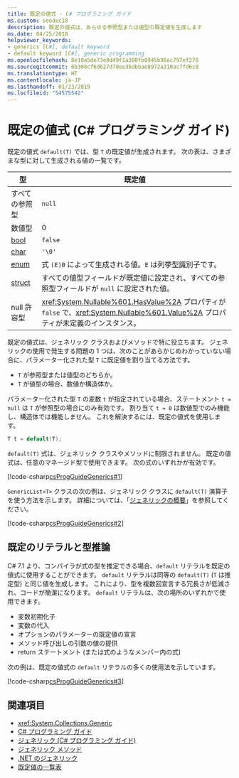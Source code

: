 ```yaml
---
title: 既定の値式 - C# プログラミング ガイド
ms.custom: seodec18
description: 既定の値式は、あらゆる参照型または値型の既定値を生成します
ms.date: 04/25/2018
helpviewer_keywords:
- generics [C#], default keyword
- default keyword [C#], generic programming
ms.openlocfilehash: 8e10a5de73e8d49f1a380fb8945b98ac797ef270
ms.sourcegitcommit: 6b308cf6d627d78ee36dbbae8972a310ac7fd6c8
ms.translationtype: HT
ms.contentlocale: ja-JP
ms.lasthandoff: 01/23/2019
ms.locfileid: "54575542"
---
```

# <a name="default-value-expressions-c-programming-guide"></a>既定の値式 (C# プログラミング ガイド)

既定の値式 `default(T)` では、型 `T` の既定値が生成されます。 次の表は、さまざまな型に対して生成される値の一覧です。

|型|既定値|
|---------|---------|
|すべての参照型|`null`|
|数値型|0|
|[bool](../../language-reference/keywords/bool.md)|`false`|
|[char](../../language-reference/keywords/char.md)|`'\0'`|
|[enum](../../language-reference/keywords/enum.md)|式 `(E)0` によって生成される値。`E` は列挙型識別子です。|
|[struct](../../language-reference/keywords/struct.md)|すべての値型フィールドが既定値に設定され、すべての参照型フィールドが `null` に設定された値。|
|null 許容型|<xref:System.Nullable%601.HasValue%2A> プロパティが `false` で、<xref:System.Nullable%601.Value%2A> プロパティが未定義のインスタンス。|

既定の値式は、ジェネリック クラスおよびメソッドで特に役立ちます。 ジェネリックの使用で発生する問題の 1 つは、次のことがあらかじめわかっていない場合に、パラメーター化された型 `T` に既定値を割り当てる方法です。

- `T` が参照型または値型のどちらか。
- `T` が値型の場合、数値か構造体か。

 パラメーター化された型 `T` の変数 `t` が指定されている場合、ステートメント `t = null` は `T` が参照型の場合にのみ有効です。 割り当て `t = 0` は数値型でのみ機能し、構造体では機能しません。 これを解決するには、既定の値式を使用します。

```csharp
T t = default(T);
```

`default(T)` 式は、ジェネリック クラスやメソッドに制限されません。 既定の値式は、任意のマネージド型で使用できます。 次の式のいずれかが有効です。

 [!code-csharp[csProgGuideGenerics#1](../../../../samples/snippets/csharp/programming-guide/statements-expressions-operators/default-value-expressions.cs)]

 `GenericList<T>` クラスの次の例は、ジェネリック クラスに `default(T)` 演算子を使う方法を示します。 詳細については、「[ジェネリックの概要](../generics/introduction-to-generics.md)」を参照してください。

 [!code-csharp[csProgGuideGenerics#2](../../../../samples/snippets/csharp/VS_Snippets_VBCSharp/csProgGuideGenerics/CS/Generics.cs#Snippet41)]

## <a name="default-literal-and-type-inference"></a>既定のリテラルと型推論

C# 7.1 より、コンパイラが式の型を推定できる場合、`default` リテラルを既定の値式に使用することができます。 `default` リテラルは同等の `default(T)` (`T` は推定型) と同じ値を生成します。 これにより、型を複数回宣言する冗長さが低減され、コードが簡潔になります。 `default` リテラルは、次の場所のいずれかで使用できます。

- 変数初期化子
- 変数の代入
- オプションのパラメーターの既定値の宣言
- メソッド呼び出しの引数の値の提供
- return ステートメント (または式のようなメンバー内の式)

次の例は、既定の値式の `default` リテラルの多くの使用法を示しています。

[!code-csharp[csProgGuideGenerics#3](../../../../samples/snippets/csharp/programming-guide/statements-expressions-operators/default-literal.cs)]

## <a name="see-also"></a>関連項目

- <xref:System.Collections.Generic>
- [C# プログラミング ガイド](../index.md)
- [ジェネリック (C# プログラミング ガイド)](../generics/index.md)
- [ジェネリック メソッド](../generics/generic-methods.md)
- [.NET のジェネリック](~/docs/standard/generics/index.md)
- [既定値の一覧表](../../language-reference/keywords/default-values-table.md)
